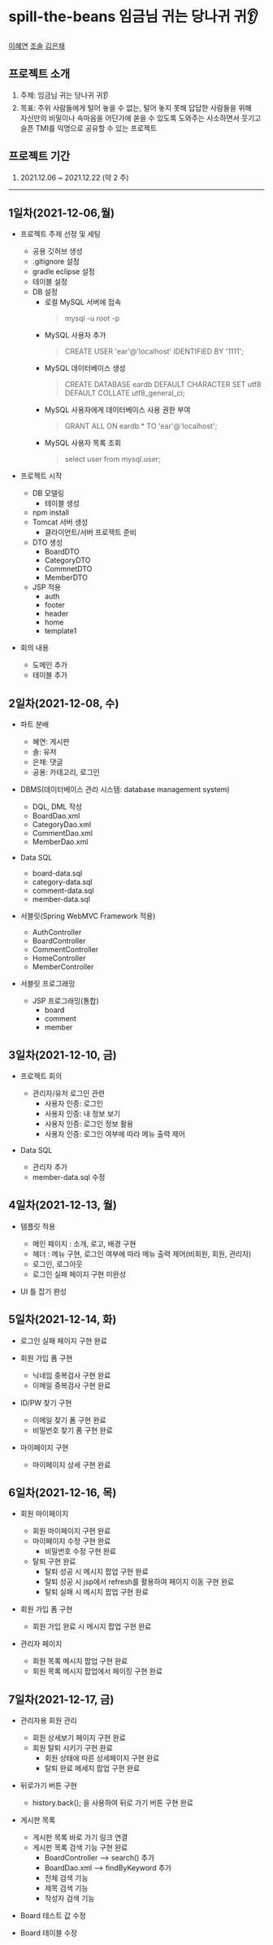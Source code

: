 # spill-the-beans 임금님 귀는 당나귀 귀👂

[이혜연](https://github.com/lee-hyeyeon)
[조솔](https://github.com/jo-sol)
[김은채](https://github.com/Kimeunchaee)
</br>

## 프로젝트 소개
1. 주제: 임금님 귀는 당나귀 귀👂</br>
2. 목표: 주위 사람들에게 털어 놓을 수 없는, 털어 놓지 못해 답답한 사람들을 위해</br>
자신만의 비밀이나 속마음을 어딘가에 쏟을 수 있도록 도와주는 사소하면서 웃기고 슬픈 TMI를 익명으로 공유할 수 있는 프로젝트</br>

## 프로젝트 기간
1. 2021.12.06 ~ 2021.12.22 (약 2 주)

----------------------------------------------------------------------------------------------------

## 1일차(2021-12-06,월)
- 프로젝트 주제 선정 및 세팅
	- 공용 깃허브 생성
    - .gitignore 설정
    - gradle eclipse 설정
    - 테이블 설정
    - DB 설정
        - 로컬 MySQL 서버에 접속
            > mysql -u root -p
        - MySQL 사용자 추가
            > CREATE USER 'ear'@'localhost' IDENTIFIED BY '1111';
        - MySQL 데이터베이스 생성
            > CREATE DATABASE eardb
              DEFAULT CHARACTER SET utf8
              DEFAULT COLLATE utf8_general_ci;
        - MySQL 사용자에게 데이터베이스 사용 권한 부여
            > GRANT ALL ON eardb.* TO 'ear'@'localhost';
        - MySQL 사용자 목록 조회
            > select user from mysql.user;

- 프로젝트 시작
    - DB 모델링
        - 테이블 생성
    - npm install
    - Tomcat 서버 생성
        - 클라이언트/서버 프로젝트 준비
    - DTO 생성
        - BoardDTO
        - CategoryDTO
        - CommnetDTO
        - MemberDTO
    - JSP 적용
        - auth
        - footer
        - header
        - home
        - template1

- 회의 내용
    - 도메인 추가
    - 테이블 추가

## 2일차(2021-12-08, 수)
- 파트 분배
    - 혜연: 게시판
    - 솔: 유저
    - 은채: 댓글
    - 공용: 카테고리, 로그인

- DBMS(데이터베이스 관리 시스템: database management system)
    - DQL, DML 작성
    - BoardDao.xml
    - CategoryDao.xml
    - CommentDao.xml
    - MemberDao.xml

- Data SQL
    - board-data.sql
    - category-data.sql
    - comment-data.sql
    - member-data.sql

- 서블릿(Spring WebMVC Framework 적용)
    - AuthController
    - BoardController
    - CommentController
    - HomeController
    - MemberController

- 서블릿 프로그래밍
    - JSP 프로그래밍(통합)
        - board
        - comment
        - member

## 3일차(2021-12-10, 금)
- 프로젝트 회의
    - 관리자/유저 로그인 관련
        - 사용자 인증: 로그인
        - 사용자 인증: 내 정보 보기
        - 사용자 인증: 로그인 정보 활용
        - 사용자 인증: 로그인 여부에 따라 메뉴 출력 제어

- Data SQL
    - 관리자 추가
    - member-data.sql 수정

## 4일차(2021-12-13, 월)
- 템플릿 적용
    - 메인 페이지 : 소개, 로고, 배경 구현
    - 헤더 : 메뉴 구현, 로그인 여부에 따라 메뉴 출력 제어(비회원, 회원, 관리자)
    - 로그인, 로그아웃
    - 로그인 실패 페이지 구현 미완성

- UI 틀 잡기 완성

## 5일차(2021-12-14, 화)
- 로그인 실패 페이지 구현 완료

- 회원 가입 폼 구현
    - 닉네임 중복검사 구현 완료
    - 이메일 중복검사 구현 완료

- ID/PW 찾기 구현
    - 이메일 찾기 폼 구현 완료
    - 비밀번호 찾기 폼 구현 완료

- 마이페이지 구현
    - 마이페이지 상세 구현 완료

## 6일차(2021-12-16, 목)
- 회원 마이페이지
    - 회원 마이페이지 구현 완료
    - 마이페이지 수정 구현 완료
        - 비밀번호 수정 구현 완료
    - 탈퇴 구현 완료
        - 탈퇴 성공 시 메시지 팝업 구현 완료
        - 탈퇴 성공 시 jsp에서 refresh를 활용하여 페이지 이동 구현 완료
        - 탈퇴 실패 시 메시지 팝업 구현 완료

- 회원 가입 폼 구현
    - 회원 가입 완료 시 메시지 팝업 구현 완료

- 관리자 페이지
    - 회원 목록 메시지 팝업 구현 완료
    - 회원 목록 메시지 팝업에서 페이징 구현 완료

## 7일차(2021-12-17, 금)
- 관리자용 회원 관리
    - 회원 상세보기 페이지 구현 완료
    - 회원 탈퇴 시키기 구현 완료
        - 회원 상태에 따른 상세페이지 구현 완료
        - 탈퇴 완료 메세지 팝업 구현 완료

- 뒤로가기 버튼 구현
    - history.back(); 을 사용하여 뒤로 가기 버튼 구현 완료

- 게시판 목록
    - 게시판 목록 바로 가기 링크 연결
    - 게시판 목록 검색 기능 구현 완료
        - BoardController --> search() 추가
        - BoardDao.xml --> findByKeyword 추가
        - 전체 검색 기능
        - 제목 검색 기능
        - 작성자 검색 기능

- Board 테스트 값 수정

- Board 테이블 수정